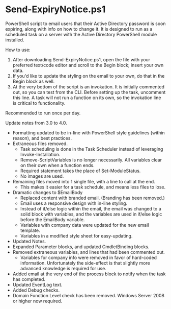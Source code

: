# Send-ExpiryNotice.ps1
PowerShell script to email users that their Active Directory password is soon expiring, along with info on how to change it. It is designed to run as a scheduled task on a server with the Active Directory PowerShell module installed.

How to use:
1. After downloading Send-ExpiryNotice.ps1, open the file with your preferred text/code editor and scroll to the Begin block; insert your own data.
2. If you'd like to update the styling on the email to your own, do that in the Begin block as well.
3. At the very bottom of the script is an invokation. It is initially commented out, so you can test from the CLI. Before setting up the task, uncomment this line. A task will not run a function on its own, so the invokation line is critical to functionality.

Recommended to run once per day.

Update notes from 3.0 to 4.0.
+ Formatting updated to be in-line with PowerShell style guidelines (within reason), and best practices.
+ Extraneous files removed.
  + Task scheduling is done in the Task Scheduler instead of leveraging Invoke-Installation.
  + Remove-ScriptVariables is no longer necessarily. All variables clear on their own when a function ends.
  + Required statement takes the place of Set-ModuleStatus.
  + No images are used.
+ Remaining files moved into 1 single file, with a line to call at the end.
  + This makes it easier for a task schedule, and means less files to lose.
+ Dramatic changes to $EmailBody
  + Replaced content with branded email. (Branding has been removed.)
  + Email uses a responsive design with in-line styling.
  + Instead of if/else logic within the email, the email was changed to a solid block with variables, and the variables are used in if/else logic before the EmailBody variable.
  + Variables with company data were updated for the new email template.
  + Variables in a modified style sheet for easy-updating.
+ Updated Notes.
+ Expanded Parameter blocks, and updated CmdletBinding blocks.
+ Removed extraneous variables, and lines that had been commented out.
  + Variables for company info were removed in favor of hard-coded information. Unfortunately the side-effect is that slightly more advanced knowledge is required for use.
+ Added email at the very end of the process block to notify when the task has completed.
+ Updated EventLog text.
+ Added Debug checks.
+ Domain Function Level check has been removed. Windows Server 2008 or higher now required.
